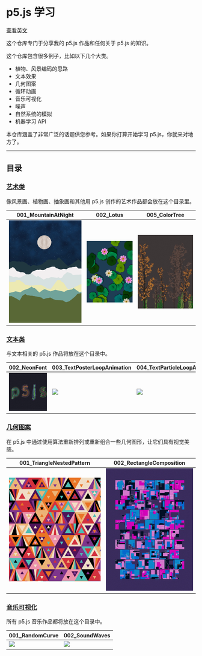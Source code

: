 # p5.js 学习

[查看英文](./README.md)

这个仓库专门于分享我的 p5.js 作品和任何关于 p5.js 的知识。

这个仓库包含很多例子，比如以下几个大类。

- 植物、风景编码的思路
- 文本效果
- 几何图案
- 循环动画
- 音乐可视化
- 噪声
- 自然系统的模拟
- 机器学习 API

本仓库涵盖了非常广泛的话题供您参考。如果你打算开始学习 p5.js，你就来对地方了。

---

## 目录

### [艺术类](./P5_Art/README.md)

像风景画、植物画、抽象画和其他用 p5.js 创作的艺术作品都会放在这个目录里。

| 001_MountainAtNight                           | 002_Lotus                           | 005_ColorTree                           |
| --------------------------------------------- | ----------------------------------- | --------------------------------------- |
| ![](./P5_Art/001_MountainAtNight/preview.png) | ![](./P5_Art/002_Lotus/preview.png) | ![](./P5_Art/005_ColorTree/preview.png) |

### [文本类](./P5_Font/README.md)

与文本相关的 p5.js 作品将放在这个目录中。

| 002_NeonFont                            | 003_TextPosterLoopAnimation                                                                                               | 004_TextParticleLoopAnimation                                                                                               |
| --------------------------------------- | ------------------------------------------------------------------------------------------------------------------------- | --------------------------------------------------------------------------------------------------------------------------- |
| ![](./P5_Font/002_NeonFont/preview.png) | <img src="https://cdn.jsdelivr.net/gh/chihyungchang/p5js-learning/P5_Font/003_TextPosterLoopAnimation/preview.gif"></img> | <img src="https://cdn.jsdelivr.net/gh/chihyungchang/p5js-learning/P5_Font/004_TextParticleLoopAnimation/preview.gif"></img> |

### [几何图案](./P5_Geometric_Pattern/README.md)

在 p5.js 中通过使用算法重新排列或重新组合一些几何图形，让它们具有视觉美感。

| 001_TriangleNestedPattern                                         | 002_RectangleComposition                                         |
| ----------------------------------------------------------------- | ---------------------------------------------------------------- |
| ![](./P5_Geometric_Pattern/001_TriangleNestedPattern/preview.png) | ![](./P5_Geometric_Pattern/002_RectangleComposition/preview.png) |

### [音乐可视化](./P5_Music_Visualization/README.md)

所有 p5.js 音乐作品都将放在这个目录中。

| 001_RandomCurve                                                                                                              | 002_SoundWaves                                                                                                              |
| ---------------------------------------------------------------------------------------------------------------------------- | --------------------------------------------------------------------------------------------------------------------------- |
| <img src="https://cdn.jsdelivr.net/gh/chihyungchang/p5js-learning/P5_Music_Visualization/001_RandomCurve/preview.gif"></img> | <img src="https://cdn.jsdelivr.net/gh/chihyungchang/p5js-learning/P5_Music_Visualization/002_SoundWaves/preview.gif"></img> |
